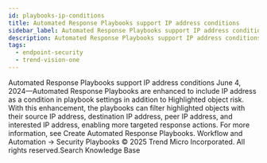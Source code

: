 ```yaml
---
id: playbooks-ip-conditions
title: Automated Response Playbooks support IP address conditions
sidebar_label: Automated Response Playbooks support IP address conditions
description: Automated Response Playbooks support IP address conditions
tags:
  - endpoint-security
  - trend-vision-one
---
```


 Automated Response Playbooks support IP address conditions June 4, 2024—Automated Response Playbooks are enhanced to include IP address as a condition in playbook settings in addition to Highlighted object risk. With this enhancement, the playbooks can filter highlighted objects with their source IP address, destination IP address, peer IP address, and interested IP address, enabling more targeted response actions. For more information, see Create Automated Response Playbooks. Workflow and Automation → Security Playbooks © 2025 Trend Micro Incorporated. All rights reserved.Search Knowledge Base